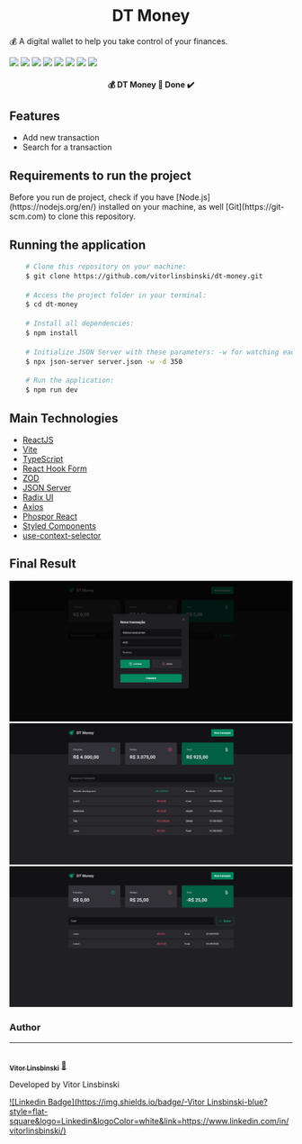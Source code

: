 <h1 align = "center">DT Money</h1>
<p>💰 A digital wallet to help you take control of your finances.</p>

<img src = "https://img.shields.io/static/v1?label=node&message=v16.15.0&color=blue&style=plastic&logo="/>

<img src = "https://img.shields.io/static/v1?label=npm&message=v8.5.5&color=blue&style=plastic&logo="/>

<img src = "https://img.shields.io/static/v1?label=Vite&message=v4.4.5&color=blue&style=plastic&logo="/>

<img src = "https://img.shields.io/static/v1?label=ReactJS&message=v18.2.0&color=blue&style=plastic&logo="/>

<img src = "https://img.shields.io/static/v1?label=TypeScript&message=v5.0.2&color=blue&style=plastic&logo="/>

<img src = "https://img.shields.io/static/v1?label=Axios&message=v1.5.0&color=blue&style=plastic&logo="/>

<img src = "https://img.shields.io/static/v1?label=Styled Components&message=v6.0.7&color=blue&style=plastic&logo="/>

<img src = "https://img.shields.io/static/v1?label=JSON Server&message=v0.17.3&color=blue&style=plastic&logo="/>

<h4 align="center"> 
	💰 DT Money 🚀 Done ✔️
</h4>

## Features

- Add new transaction
- Search for a transaction

## Requirements to run the project

<p>Before you run de project, check if you have [Node.js](https://nodejs.org/en/) installed on your machine, as well [Git](https://git-scm.com) to clone this repository.</p>

## Running the application

```bash
    # Clone this repository on your machine:
    $ git clone https://github.com/vitorlinsbinski/dt-money.git

    # Access the project folder in your terminal:
    $ cd dt-money

    # Install all dependencies:
    $ npm install

    # Initialize JSON Server with these parameters: -w for watching each HTTP request and -d for the delay in microseconds:
    $ npx json-server server.json -w -d 350

    # Run the application:
    $ npm run dev
```

## Main Technologies

- [ReactJS](https://react.dev/)
- [Vite](https://vitejs.dev/)
- [TypeScript](https://www.typescriptlang.org/)
- [React Hook Form](https://www.react-hook-form.com/)
- [ZOD](https://zod.dev/)
- [JSON Server](https://github.com/typicode/json-server)
- [Radix UI](https://www.radix-ui.com/)
- [Axios](https://axios-http.com/ptbr/docs/intro)
- [Phospor React](https://github.com/phosphor-icons/react)
- [Styled Components](https://styled-components.com/)
- [use-context-selector](https://github.com/dai-shi/use-context-selector)

## Final Result

<img src = "./src/assets/screenshot-1.png"/>
<img src = "./src/assets/screenshot-2.png"/>
<img src = "./src/assets/screenshot-3.png"/>

### Author

---

<a href="https://github.com/vitorlinsbinski">
 <img style="border-radius: 50%;" src="https://avatars.githubusercontent.com/u/69444717?v=4" width="100px;" alt=""/>
 <br />
 <sub><b>Vitor Linsbinski</b></sub></a> <a href="https://github.com/vitorlinsbinski" title="">🚀</a>

Developed by Vitor Linsbinski

[![Linkedin Badge](https://img.shields.io/badge/-Vitor Linsbinski-blue?style=flat-square&logo=Linkedin&logoColor=white&link=https://www.linkedin.com/in/vitorlinsbinski/)](https://www.linkedin.com/in/vitorlinsbinski/)
